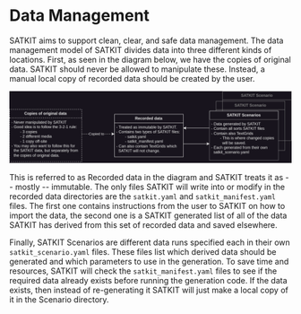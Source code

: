 # Data Management

SATKIT aims to support clean, clear, and safe data management. The data
management model of SATKIT divides data into three different kinds of locations.
First, as seen in the diagram below, we have the copies of original data. SATKIT
should never be allowed to manipulate these. Instead, a manual local copy of
recorded data should be created by the user. 

![data management](data_management.drawio.png)

This is referred to as Recorded data in the diagram and SATKIT treats it as --
mostly -- immutable. The only files SATKIT will write into or modify in the
recorded data directories are the `satkit.yaml` and `satkit_manifest.yaml`
files. The first one contains instructions from the user to SATKIT on how to
import the data, the second one is a SATKIT generated list of all of the data
SATKIT has derived from this set of recorded data and saved elsewhere.

Finally, SATKIT Scenarios are different data runs specified each in their own
`satkit_scenario.yaml` files. These files list which derived data should be
generated and which parameters to use in the generation. To save time and
resources, SATKIT will check the `satkit_manifest.yaml` files to see if the
required data already exists before running the generation code. If the data
exists, then instead of re-generating it SATKIT will just make a local copy of
it in the Scenario directory.
